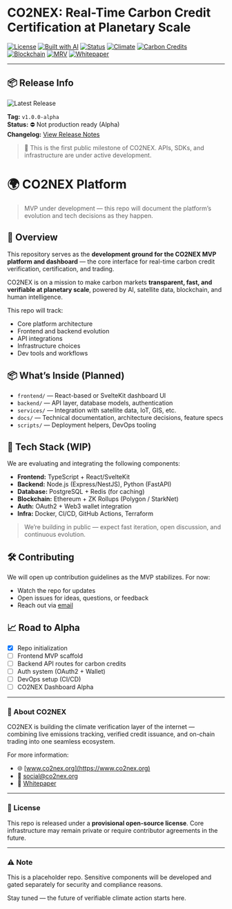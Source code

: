 # CO2NEX: Real-Time Carbon Credit Certification at Planetary Scale

[![License](https://img.shields.io/badge/license-CC%20BY%204.0-blue)](LICENSE.md)
[![Built with AI](https://img.shields.io/badge/AI-Verified-blue)](#)
[![Status](https://img.shields.io/badge/status-Active-brightgreen)](#)
[![Climate](https://img.shields.io/badge/topic-Climate-lightgrey)](#)
[![Carbon Credits](https://img.shields.io/badge/topic-Carbon--Credits-lightgrey)](#)
[![Blockchain](https://img.shields.io/badge/topic-Blockchain-lightgrey)](#)
[![MRV](https://img.shields.io/badge/topic-MRV-lightgrey)](#)
[![Whitepaper](https://img.shields.io/badge/type-Whitepaper-yellow)](#)

---

## 📦 Release Info

![Latest Release](https://img.shields.io/github/v/release/co2nex/co2nex-platform?include_prereleases)

**Tag:** `v1.0.0-alpha`  
**Status:** ⛔ Not production ready (Alpha)  
**Changelog:** [View Release Notes](https://github.com/co2nex/co2nex-platform/releases/tag/v1.0.0-alpha)

> 🚀 This is the first public milestone of CO2NEX. APIs, SDKs, and infrastructure are under active development.

# 🌍 CO2NEX Platform

> MVP under development — this repo will document the platform’s evolution and tech decisions as they happen.

## 🔧 Overview

This repository serves as the **development ground for the CO2NEX MVP platform and dashboard** — the core interface for real-time carbon credit verification, certification, and trading.

CO2NEX is on a mission to make carbon markets **transparent, fast, and verifiable at planetary scale**, powered by AI, satellite data, blockchain, and human intelligence.

This repo will track:
- Core platform architecture
- Frontend and backend evolution
- API integrations
- Infrastructure choices
- Dev tools and workflows

## 📦 What’s Inside (Planned)

- `frontend/` — React-based or SvelteKit dashboard UI
- `backend/` — API layer, database models, authentication
- `services/` — Integration with satellite data, IoT, GIS, etc.
- `docs/` — Technical documentation, architecture decisions, feature specs
- `scripts/` — Deployment helpers, DevOps tooling

## 🧱 Tech Stack (WIP)

We are evaluating and integrating the following components:

- **Frontend:** TypeScript + React/SvelteKit
- **Backend:** Node.js (Express/NestJS), Python (FastAPI)
- **Database:** PostgreSQL + Redis (for caching)
- **Blockchain:** Ethereum + ZK Rollups (Polygon / StarkNet)
- **Auth:** OAuth2 + Web3 wallet integration
- **Infra:** Docker, CI/CD, GitHub Actions, Terraform

> We’re building in public — expect fast iteration, open discussion, and continuous evolution.

## 🛠️ Contributing

We will open up contribution guidelines as the MVP stabilizes.
For now:
- Watch the repo for updates
- Open issues for ideas, questions, or feedback
- Reach out via [email](mailto:social@co2nex.org)

## 📈 Road to Alpha

- [x] Repo initialization
- [ ] Frontend MVP scaffold
- [ ] Backend API routes for carbon credits
- [ ] Auth system (OAuth2 + Wallet)
- [ ] DevOps setup (CI/CD)
- [ ] CO2NEX Dashboard Alpha

---

### 🧠 About CO2NEX

CO2NEX is building the climate verification layer of the internet — combining live emissions tracking, verified credit issuance, and on-chain trading into one seamless ecosystem.

For more information:
- 🌐 [www.co2nex.org](https://www.co2nex.org)
- 📩 social@co2nex.org
- 🧾 [Whitepaper](https://github.com/co2nex/whitepaper)

---

### 📄 License

This repo is released under a **provisional open-source license**. Core infrastructure may remain private or require contributor agreements in the future.

---

### ⚠️ Note

This is a placeholder repo. Sensitive components will be developed and gated separately for security and compliance reasons.

Stay tuned — the future of verifiable climate action starts here.
